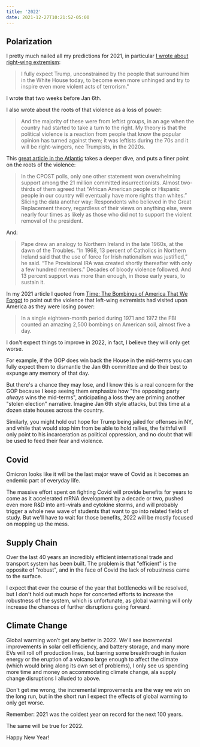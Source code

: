```yaml
---
title: '2022'
date: 2021-12-27T10:21:52-05:00
---
```


## Polarization

I pretty much nailed all my predictions for 2021, in particular <a
href="https://bitworking.org/news/2020/12/2021/#polarization">I wrote about
right-wing extremism</a>:

> I fully expect Trump, unconstrained by the people that surround him in the
> White House today, to become even more unhinged and try to inspire even more
> violent acts of terrorism."

I wrote that two weeks before Jan 6th.

I also wrote about the roots of that violence as a loss of power:

> And the majority of these were from leftist groups, in an age when the country
> had started to take a turn to the right. My theory is that the political
> violence is a reaction from people that know the popular opinion has turned
> against them; it was leftists during the 70s and it will be right-wingers, nee
> Trumpists, in the 2020s.

This <a
href="https://www.theatlantic.com/magazine/archive/2022/01/january-6-insurrection-trump-coup-2024-election/620843/">great
article in the Atlantic</a> takes a deeper dive, and puts a finer point on the
roots of the violence:

> In the CPOST polls, only one other statement won overwhelming support among
> the 21 million committed insurrectionists. Almost two-thirds of them agreed
> that “African American people or Hispanic people in our country will
> eventually have more rights than whites.” Slicing the data another way:
> Respondents who believed in the Great Replacement theory, regardless of their
> views on anything else, were nearly four times as likely as those who did not
> to support the violent removal of the president.

And:

> Pape drew an analogy to Northern Ireland in the late 1960s, at the dawn of the
> Troubles. “In 1968, 13 percent of Catholics in Northern Ireland said that the
> use of force for Irish nationalism was justified,” he said. “The Provisional
> IRA was created shortly thereafter with only a few hundred members.” Decades
> of bloody violence followed. And 13 percent support was more than enough, in
> those early years, to sustain it.

In my 2021 article I quoted from <a
href="https://time.com/4501670/bombings-of-america-burrough/">Time: The Bombings
of America That We Forgot</a> to point out the violence that left-wing
extremists had visited upon America as they were losing power:

> In a single eighteen-month period during 1971 and 1972 the FBI counted an
> amazing 2,500 bombings on American soil, almost five a day.

I don't expect things to improve in 2022, in fact, I believe they will only get
worse.

For example, if the GOP does win back the House in the mid-terms you can fully
expect them to dismantle the Jan 6th committee and do their best to expunge any
memory of that day.

But there's a chance they may lose, and I know this is a real concern for the
GOP because I keep seeing them emphasize how "the opposing party _always_ wins
the mid-terms", anticipating a loss they are priming another "stolen election"
narrative. Imagine Jan 6th style attacks, but this time at a dozen state houses
across the country.

Similarly, you might hold out hope for Trump being jailed for offenses in NY,
and while that would stop him from be able to hold rallies, the faithful will
only point to his incarceration as political oppression, and no doubt that will
be used to feed their fear and violence.

## Covid

Omicron looks like it will be the last major wave of Covid as it becomes an
endemic part of everyday life.

The massive effort spent on fighting Covid will provide benefits for years to
come as it accelerated mRNA development by a decade or two, pushed even more R&D
into anti-virals and cytokine storms, and will probably trigger a whole new wave
of students that want to go into related fields of study. But we'll have to wait
for those benefits, 2022 will be mostly focused on mopping up the mess.

## Supply Chain

Over the last 40 years an incredibly efficient international trade and transport
system has been built. The problem is that "efficient" is the opposite of
"robust", and in the face of Covid the lack of robustness came to the surface.

I expect that over the course of the year that bottlenecks will be resolved, but
I don't hold out much hope for concerted efforts to increase the robustness of
the system, which is unfortunate, as global warming will only increase the
chances of further disruptions going forward.

## Climate Change

Global warming won’t get any better in 2022. We'll see incremental improvements
in solar cell efficiency, and battery storage, and many more EVs will roll off
production lines, but barring some breakthrough in fusion energy or the eruption
of a volcano large enough to affect the climate (which would bring along its own
set of problems), I only see us spending more time and money on accommodating
climate change, ala supply change disruptions I alluded to above.

Don't get me wrong, the incremental improvements are the way we win on the long
run, but in the short run I expect the effects of global warming to only get
worse.

Remember: 2021 was the coldest year on record for the next 100 years.

The same will be true for 2022.

Happy New Year!
